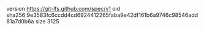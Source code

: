 version https://git-lfs.github.com/spec/v1
oid sha256:9e3583fc6ccdd4cd6924412265faba9e42df161b6a9746c98546add81a7d0b6a
size 3125
